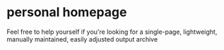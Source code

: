 # personal homepage

Feel free to help yourself if you're looking for a single-page, lightweight, manually maintained, easily adjusted output archive 

